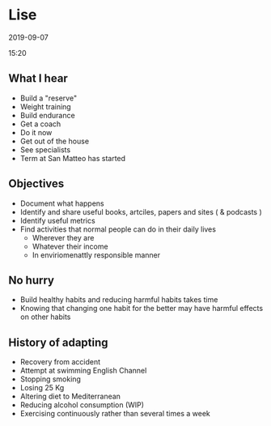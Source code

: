 # Lise

2019-09-07

15:20

## What I hear

* Build a "reserve"
* Weight training
* Build endurance
* Get a coach
* Do it now
* Get out of the house
* See specialists
* Term at San Matteo has started


## Objectives

* Document what happens
* Identify and share useful books, artciles, papers and sites ( & podcasts )
* Identify useful metrics
* Find activities that normal people can do in their daily lives
    * Wherever they are
    * Whatever their income
    * In enviriomenattly responsible manner



## No hurry

* Build healthy habits and reducing harmful habits takes time
* Knowing that changing one habit for the better may have harmful effects on other habits


## History of adapting

* Recovery from accident
* Attempt at swimming English Channel
* Stopping smoking
* Losing 25 Kg
* Altering diet to Mediterranean
* Reducing alcohol consumption (WIP)
* Exercising continuously rather than several times a week
